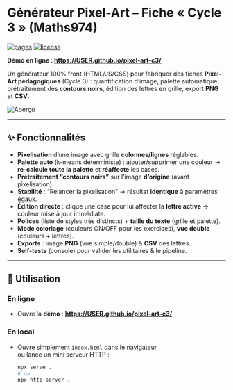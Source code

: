 # Générateur Pixel-Art – Fiche « Cycle 3 » (Maths974)

[![pages](https://img.shields.io/badge/GitHub%20Pages-live-brightgreen)](https://USER.github.io/pixel-art-c3/)
[![license](https://img.shields.io/badge/License-MIT-blue.svg)](LICENSE)

**Démo en ligne : https://USER.github.io/pixel-art-c3/**

Un générateur 100% front (HTML/JS/CSS) pour fabriquer des fiches **Pixel-Art pédagogiques** (Cycle 3) : quantification d’image, palette automatique, prétraitement des **contours noirs**, édition des lettres en grille, export **PNG** et **CSV**.

![Aperçu](docs/screenshot.png)

---

## ✨ Fonctionnalités

- **Pixelisation** d’une image avec grille **colonnes/lignes** réglables.
- **Palette auto** (k-means déterministe) : ajouter/supprimer une couleur → **re-calcule toute la palette** et **réaffecte** les cases.
- **Prétraitement “contours noirs”** sur l’image **d’origine** (avant pixelisation).
- **Stabilité** : “Relancer la pixelisation” → résultat **identique** à paramètres égaux.
- **Édition directe** : clique une case pour lui affecter la **lettre active** → couleur mise à jour immédiate.
- **Polices** (liste de styles très distincts) + **taille du texte** (grille et palette).
- **Mode coloriage** (couleurs ON/OFF pour les exercices), **vue double** (couleurs + lettres).
- **Exports** : image **PNG** (vue simple/double) & **CSV** des lettres.  
- **Self-tests** (console) pour valider les utilitaires & le pipeline.

---

## 🚀 Utilisation

### En ligne
- Ouvre la **démo** : **https://USER.github.io/pixel-art-c3/**

### En local
- Ouvre simplement `index.html` dans le navigateur  
  ou lance un mini serveur HTTP :
  ```bash
  npx serve .
  # ou
  npx http-server .
